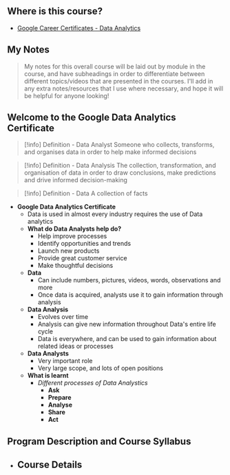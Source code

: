 ## Where is this course?
- [Google Career Certificates - Data Analytics](https://grow.google/certificates/data-analytics/#?modal_active=none)

## My Notes
> My notes for this overall course will be laid out by module in the course, and have subheadings in order to differentiate between different topics/videos that are presented in the courses. I'll add in any extra notes/resources that I use where necessary, and hope it will be helpful for anyone looking!

## Welcome to the Google Data Analytics Certificate
> [!info] Definition - Data Analyst
> Someone who collects, transforms, and organises data in order to help make informed decisions

> [!info] Definition - Data Analysis
> The collection, transformation, and organisation of data in order to draw conclusions, make predictions and drive informed decision-making

> [!info] Definition - Data
> A collection of facts
- **Google Data Analytics Certificate**
	- Data is used in almost every industry requires the use of Data analytics
	- **What do Data Analysts help do?**
		- Help improve processes
		- Identify opportunities and trends
		- Launch new products
		- Provide great customer service
		- Make thoughtful decisions
	- **Data**
		- Can include numbers, pictures, videos, words, observations and more
		- Once data is acquired, analysts use it to gain information through analysis
	- **Data Analysis**
		- Evolves over time
		- Analysis can give new information throughout Data's entire life cycle
		- Data is everywhere, and can be used to gain information about related ideas or processes
	- **Data Analysts**
		- Very important role
		- Very large scope, and lots of open positions
	- **What is learnt**
		- *Different processes of Data Analystics*
			- **Ask**
			- **Prepare**
			- **Analyse**
			- **Share**
			- **Act**

## Program Description and Course Syllabus
- **Course Details**
	- 
